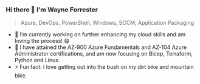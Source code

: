 ### Hi there 👋 I'm Wayne Forrester

> Azure, DevOps, PowerShell, Windows, SCCM, Application Packaging

- 🔭 I’m currently working on further enhancing my cloud skills and am loving the process! 😄 
- 🌱 I have attained the AZ-900 Azure Fundamentals and AZ-104 Azure Administrator certifications, and am now focusing on Bicep, Terraform, Python and Linux.
- ⚡ Fun fact: I love getting out into the bush on my dirt bike and mountain bike.

<!--
**wayneforrester/wayneforrester** is a ✨ _special_ ✨ repository because its `README.md` (this file) appears on your GitHub profile.

Here are some ideas to get you started:

- 🔭 I’m currently working on ...
- 🌱 I’m currently learning ...
- 👯 I’m looking to collaborate on ...
- 🤔 I’m looking for help with ...
- 💬 Ask me about ...
- 📫 How to reach me: ...
- 😄 Pronouns: ...
- ⚡ Fun fact: ...
-->
